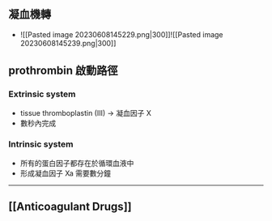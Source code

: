 ## 凝血機轉
- ![[Pasted image 20230608145229.png|300]]![[Pasted image 20230608145239.png|300]]
## prothrombin 啟動路徑
### Extrinsic system
- tissue thromboplastin (III) $\rightarrow$ 凝血因子 X
- 數秒內完成
### Intrinsic system
- 所有的蛋白因子都存在於循環血液中
- 形成凝血因子 Xa 需要數分鐘
---
## [[Anticoagulant Drugs]]

